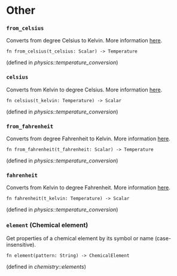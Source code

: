 <!-- NOTE! This file is auto-generated -->

# Other

### `from_celsius`
Converts from degree Celsius to Kelvin.
More information [here](https://en.wikipedia.org/wiki/Conversion_of_scales_of_temperature).

```nbt
fn from_celsius(t_celsius: Scalar) -> Temperature
```
(defined in *physics::temperature_conversion*)

### `celsius`
Converts from Kelvin to degree Celsius.
More information [here](https://en.wikipedia.org/wiki/Conversion_of_scales_of_temperature).

```nbt
fn celsius(t_kelvin: Temperature) -> Scalar
```
(defined in *physics::temperature_conversion*)

### `from_fahrenheit`
Converts from degree Fahrenheit to Kelvin.
More information [here](https://en.wikipedia.org/wiki/Conversion_of_scales_of_temperature).

```nbt
fn from_fahrenheit(t_fahrenheit: Scalar) -> Temperature
```
(defined in *physics::temperature_conversion*)

### `fahrenheit`
Converts from Kelvin to degree Fahrenheit.
More information [here](https://en.wikipedia.org/wiki/Conversion_of_scales_of_temperature).

```nbt
fn fahrenheit(t_kelvin: Temperature) -> Scalar
```
(defined in *physics::temperature_conversion*)

### `element` (Chemical element)
Get properties of a chemical element by its symbol or name (case-insensitive).

```nbt
fn element(pattern: String) -> ChemicalElement
```
(defined in *chemistry::elements*)

